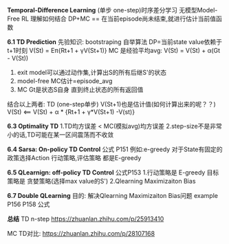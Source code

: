 **Temporal-Difference Learning**
(单步 one-step)时序差分学习   无模型Model-Free RL
理解如何结合  DP+MC == 在当前episode尚未结束,就进行估计当前值函数 

**6.1 TD Prediction**
先验知识:
bootstraping  自举算法  DP=当前state value依赖于t+1时刻
V(St) = Eπ{Rt+1 + γV(St+1)}
MC 是经验平均avg:
V(St) = V(St) + α(Gt - V(St))  
1. exit model可以通过动作集,计算出S的所有后继S'的状态
2. model-free MC估计=episode_avg
3. MC Gt是状态S自身 直到终止状态的所有返回值

结合以上两者:
TD  (one-step单步)
V(St+1)也是估计值(如何计算出来的呢？？)
V(St) <==  V(St) + α * {Rt+1 + γ*V(St+1) -V(st)}

**6.3 Optimality TD**
1.TD均方误差 < MC(模拟avg)均方误差
2.step-size不是非常小的话,TD可能在某一区间震荡而不收敛

**6.4 Sarsa: On-policy TD Control**
公式 P151
例如:e-greedy 对于State有固定的政策选择Action
行动策略,评估策略  都是E-greedy

**6.5 QLearnign: off-policy TD Control**
公式P153
1.行动策略是 E-greedy
目标策略是 贪婪策略(选择max value的S')
2.Qlearning Maximizaiton Bias

**6.7 Double QLearning**
目的: 解决Qlearning Maximizaiton Bias问题  example P156
P158  公式


**总结**
TD n-step https://zhuanlan.zhihu.com/p/25913410

MC TD对比:
https://zhuanlan.zhihu.com/p/28107168
